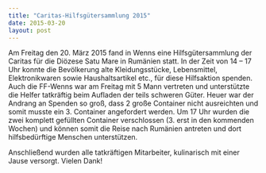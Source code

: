 ```yaml
---
title: "Caritas-Hilfsgütersammlung 2015"
date: 2015-03-20
layout: post
---
```


Am Freitag den 20. März 2015 fand in Wenns eine Hilfsgütersammlung der Caritas für die Diözese Satu Mare in Rumänien statt. In der Zeit von 14 – 17 Uhr konnte die Bevölkerung alte Kleidungsstücke, Lebensmittel, Elektronikwaren sowie Haushaltsartikel etc., für diese Hilfsaktion spenden. Auch die FF-Wenns war am Freitag mit 5 Mann vertreten und unterstützte die Helfer tatkräftig beim Aufladen der teils schweren Güter. Heuer war der Andrang an Spenden so groß, dass 2 große Container nicht ausreichten und somit musste ein 3. Container angefordert werden. Um 17 Uhr wurden die zwei komplett gefüllten Container verschlossen (3. erst in den kommenden Wochen) und können somit die Reise nach Rumänien antreten und dort hilfsbedürftige Menschen unterstützen.

Anschließend wurden alle tatkräftigen Mitarbeiter, kulinarisch mit einer Jause versorgt.
Vielen Dank!